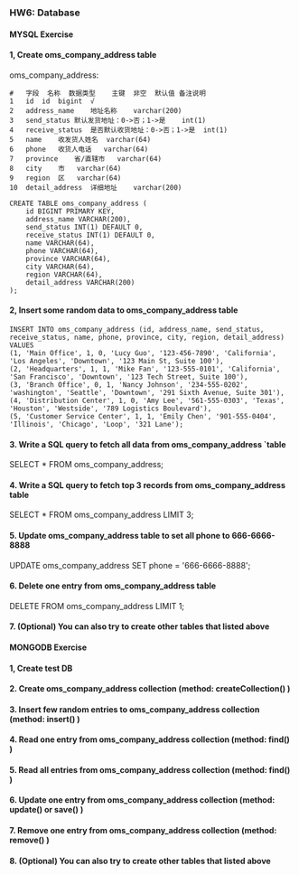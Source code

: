 ### HW6: Database

#### MYSQL Exercise

#### 1, Create oms_company_address  table

oms_company_address:

```
#	字段	名称	数据类型	主键	⾮空	默认值	备注说明
1	id	id	bigint	√	
2	address_name	地址名称	varchar(200)
3	send_status	默认发货地址：0->否；1->是	int(1)	
4	receive_status	是否默认收货地址：0->否；1->是	int(1)	
5	name	收发货⼈姓名	varchar(64)	
6	phone	收货⼈电话	varchar(64)	
7	province	省/直辖市	varchar(64)	
8	city	市	varchar(64)	
9	region	区	varchar(64)	
10	detail_address	详细地址	varchar(200)
```
```
CREATE TABLE oms_company_address (
    id BIGINT PRIMARY KEY,
    address_name VARCHAR(200),
    send_status INT(1) DEFAULT 0,
    receive_status INT(1) DEFAULT 0,
    name VARCHAR(64),
    phone VARCHAR(64),
    province VARCHAR(64),
    city VARCHAR(64),
    region VARCHAR(64),
    detail_address VARCHAR(200)
);
```

#### 2, Insert some random data to oms_company_address  table

```
INSERT INTO oms_company_address (id, address_name, send_status, receive_status, name, phone, province, city, region, detail_address)
VALUES
(1, 'Main Office', 1, 0, 'Lucy Guo', '123-456-7890', 'California', 'Los Angeles', 'Downtown', '123 Main St, Suite 100'),
(2, 'Headquarters', 1, 1, 'Mike Fan', '123-555-0101', 'California', 'San Francisco', 'Downtown', '123 Tech Street, Suite 100'),
(3, 'Branch Office', 0, 1, 'Nancy Johnson', '234-555-0202', 'washington', 'Seattle', 'Downtown', '291 Sixth Avenue, Suite 301'),
(4, 'Distribution Center', 1, 0, 'Amy Lee', '561-555-0303', 'Texas', 'Houston', 'Westside', '789 Logistics Boulevard'),
(5, 'Customer Service Center', 1, 1, 'Emily Chen', '901-555-0404', 'Illinois', 'Chicago', 'Loop', '321 Lane');
```

#### 3. Write a SQL query to fetch all data from oms_company_address  `table

SELECT * FROM oms_company_address;

#### 4. Write a SQL query to fetch top 3 records from oms_company_address  table

SELECT * FROM oms_company_address
LIMIT 3;

#### 5. Update oms_company_address  table to set all phone to 666-6666-8888

UPDATE oms_company_address
SET phone = '666-6666-8888';

#### 6. Delete one entry from oms_company_address  table

DELETE FROM oms_company_address
LIMIT 1;

#### 7. (Optional) You can also try to create other tables that listed above




#### MONGODB Exercise

#### 1, Create test DB




#### 2. Create oms_company_address  collection  (method: createCollection() )




#### 3. Insert few random entries to oms_company_address  collection (method: insert() )




#### 4. Read one entry from oms_company_address  collection (method: find() )




#### 5. Read all entries from oms_company_address  collection (method: find() )




#### 6. Update one entry from oms_company_address collection (method: update() or save() )




#### 7. Remove one entry from oms_company_address collection (method: remove() )




#### 8. (Optional) You can also try to create other tables that listed above